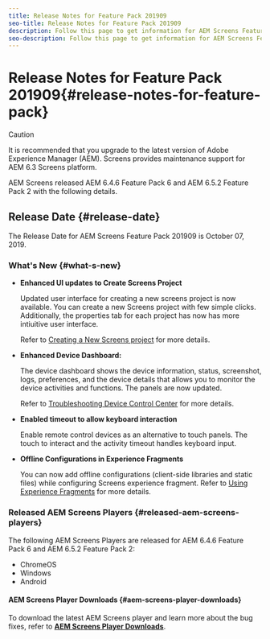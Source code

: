 ```yaml
---
title: Release Notes for Feature Pack 201909
seo-title: Release Notes for Feature Pack 201909
description: Follow this page to get information for AEM Screens Feature Pack 201909 released on July 31, 2019.
seo-description: Follow this page to get information for AEM Screens Feature Pack 201909 released on October 07, 2019.
---
```


# Release Notes for Feature Pack 201909{#release-notes-for-feature-pack}

>[!CAUTION]
>
>It is recommended that you upgrade to the latest version of Adobe Experience Manager (AEM). Screens provides maintenance support for AEM 6.3 Screens platform.

AEM Screens released AEM 6.4.6 Feature Pack 6 and AEM 6.5.2 Feature Pack 2 with the following details.

## Release Date {#release-date}

The Release Date for AEM Screens Feature Pack 201909 is October 07, 2019.

### What's New {#what-s-new}

* **Enhanced UI updates to Create Screens Project**

   Updated user interface for creating a new screens project is now available. You can create a new Screens project with few simple clicks. Additionally, the properties tab for each project has now has more intiuitive user interface.

   Refer to [Creating a New Screens project](creating-a-screens-project.md) for more details.

* **Enhanced Device Dashboard:**

   The device dashboard shows the device information, status, screenshot, logs, preferences, and the device details that allows you to monitor the device activities and functions. The panels are now updated.

   Refer to [Troubleshooting Device Control Center](monitoring-screens.md) for more details.

* **Enabled timeout to allow keyboard interaction**
   
   Enable remote control devices as an alternative to touch panels. The touch to interact and the activity timeout handles keyboard input.

* **Offline Configurations in Experience Fragments**

   You can now add offline configurations (client-side libraries and static files) while configuring Screens experience fragment.
   Refer to [Using Experience Fragments](experience-fragments-in-screens.md) for more details.

### Released AEM Screens Players {#released-aem-screens-players}

The following AEM Screens Players are released for AEM 6.4.6 Feature Pack 6 and AEM 6.5.2 Feature Pack 2:

* ChromeOS
* Windows
* Android

#### AEM Screens Player Downloads  {#aem-screens-player-downloads}

To download the latest AEM Screens player and learn more about the bug fixes, refer to [**AEM Screens Player Downloads**](https://download.macromedia.com/screens/).
